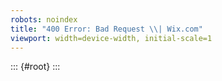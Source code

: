 ```yaml
---
robots: noindex
title: "400 Error: Bad Request \\| Wix.com"
viewport: width=device-width, initial-scale=1
---
```


::: {#root}
:::
